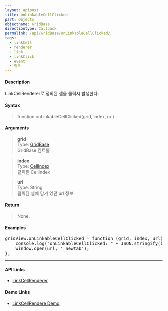 ```yaml
---
layout: apipost
title: onLinkableCellClicked
part: Objects
objectname: GridBase
directiontype: Callback
permalink: /api/GridBase/onLinkableCellClicked/
tags:
  - linkCell
  - renderer
  - link
  - linkClick
  - event
  - 링크
---
```



#### Description

 LinkCellRenderer로 정의된 셀을 클릭시 발생한다.  

#### Syntax

> function onLinkableCellClicked(grid, index, url)  

#### Arguments

> **grid**  
> Type: [GridBase](/api/GridBase/)  
> GridBase 컨트롤  

> **index**  
> Type:  [CellIndex](/api/types/CellIndex/)  
> 클릭된 CellIndex  

> **url**  
> Type: String  
> 클릭된 셀에 담겨 있던 url 정보  

#### Return

> None.

#### Examples 

<pre class="prettyprint">
gridView.onLinkableCellClicked = function (grid, index, url) {
    console.log("onLinkableCellClicked: " + JSON.stringify(index) + " => " + url);  
    window.open(url, '_newtab');
};
</pre>

---

#### API Links

* [LinkCellRenderer](/api/types/LinkCellRenderer/)

#### Demo Links

* [LinkCellRendere Demo](http://demo.realgrid.com/Renderer/LinkCellRenderer/)